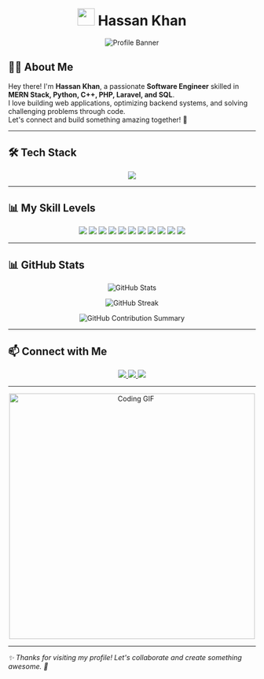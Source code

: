 <!-- Centered Title with GIF -->
<h1 align="center">
  <img src="https://i.pinimg.com/736x/bd/da/fc/bddafc029d86df72bef91bba70973c71.jpg" width="35">
  Hassan Khan  
</h1>

<!-- Profile Banner -->
<p align="center">
  <img src="https://i.imgur.com/5bVVBlP.png](https://pin.it/2nWJlUqkV" alt="Profile Banner">
</p>

<!-- About Me -->
## 👨‍💻 About Me
Hey there! I'm **Hassan Khan**, a passionate **Software Engineer** skilled in **MERN Stack, Python, C++, PHP, Laravel, and SQL**.  
I love building web applications, optimizing backend systems, and solving challenging problems through code.  
Let's connect and build something amazing together! 🚀  

---

<!-- Tech Stack Section -->
## 🛠️ Tech Stack  

<p align="center">
  <img src="https://skillicons.dev/icons?i=react,nodejs,express,mongodb,python,cpp,html,css,js,php,laravel,mysql,git,github,vscode" />
</p>

---

<!-- Skill Level with Sliders -->
## 📊 My Skill Levels  

<p align="center">
  <img src="https://progress-bar.dev/90/?title=React.js&color=61DBFB">
  <img src="https://progress-bar.dev/90/?title=Node.js&color=3C873A">
  <img src="https://progress-bar.dev/90/?title=MongoDB&color=47A248">
  <img src="https://progress-bar.dev/95/?title=Python&color=FFD43B">
  <img src="https://progress-bar.dev/75/?title=C++&color=00599C">
  <img src="https://progress-bar.dev/100/?title=HTML&color=E34F26">
  <img src="https://progress-bar.dev/100/?title=CSS&color=1572B6">
  <img src="https://progress-bar.dev/100/?title=JavaScript&color=F7DF1E">
  <img src="https://progress-bar.dev/100/?title=PHP&color=777BB4">
  <img src="https://progress-bar.dev/100/?title=Laravel&color=FF2D20">
  <img src="https://progress-bar.dev/100/?title=SQL&color=4479A1">
</p>

---

<!-- GitHub Stats -->
## 📊 GitHub Stats  

<p align="center">
  <img src="https://github-readme-stats.vercel.app/api?username=your-github&show_icons=true&theme=tokyonight" alt="GitHub Stats" />
</p>

<p align="center">
  <img src="https://github-readme-streak-stats.herokuapp.com/?user=your-github&theme=tokyonight" alt="GitHub Streak" />
</p>

<p align="center">
  <img src="https://github-profile-summary-cards.vercel.app/api/cards/profile-details?username=your-github&theme=tokyonight" alt="GitHub Contribution Summary">
</p>

---

<!-- Contact Section -->
## 📫 Connect with Me  

<p align="center">
  <a href="https://github.com/your-github">
    <img src="https://img.shields.io/badge/GitHub-181717?style=for-the-badge&logo=github&logoColor=white">
  </a>
  <a href="https://www.linkedin.com/in/your-linkedin">
    <img src="https://img.shields.io/badge/LinkedIn-0A66C2?style=for-the-badge&logo=linkedin&logoColor=white">
  </a>
  <a href="mailto:your.email@example.com">
    <img src="https://img.shields.io/badge/Email-D14836?style=for-the-badge&logo=gmail&logoColor=white">
  </a>
</p>

---

<!-- Fun GIF -->
<p align="center">
  <img src="https://media.giphy.com/media/qgQUggAC3Pfv687qPC/giphy.gif" width="500" alt="Coding GIF">
</p>

---

*✨ Thanks for visiting my profile! Let's collaborate and create something awesome. 🚀*

